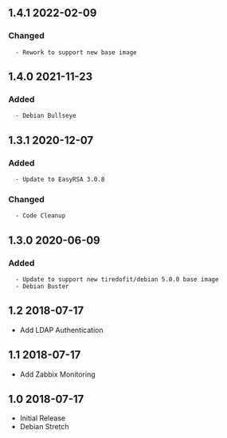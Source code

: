 ## 1.4.1 2022-02-09 <dave at tiredofit dot ca>

   ### Changed
      - Rework to support new base image


## 1.4.0 2021-11-23 <dave at tiredofit dot ca>

   ### Added
      - Debian Bullseye


## 1.3.1 2020-12-07 <dave at tiredofit dot ca>

   ### Added
      - Update to EasyRSA 3.0.8

   ### Changed
      - Code Cleanup


## 1.3.0 2020-06-09 <dave at tiredofit dot ca>

   ### Added
      - Update to support new tiredofit/debian 5.0.0 base image
      - Debian Buster


## 1.2 2018-07-17 <dave at tiredofit dot ca>

* Add LDAP Authentication

## 1.1 2018-07-17 <dave at tiredofit dot ca>

* Add Zabbix Monitoring

## 1.0 2018-07-17 <dave at tiredofit dot ca>

* Initial Release
* Debian Stretch

